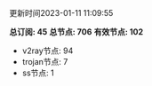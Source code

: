 更新时间2023-01-11 11:09:55

**总订阅: 45**
**总节点: 706**
**有效节点: 102**
- v2ray节点: 94
- trojan节点: 7
- ss节点: 1
